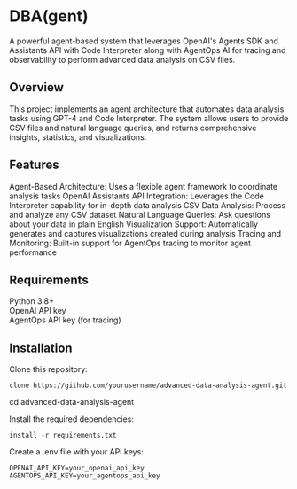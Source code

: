# DBA(gent)

A powerful agent-based system that leverages OpenAI's Agents SDK and Assistants API with Code Interpreter along with AgentOps AI for tracing and observability to perform advanced data analysis on CSV files.

## Overview
This project implements an agent architecture that automates data analysis tasks using GPT-4 and Code Interpreter. The system allows users to provide CSV files and natural language queries, and returns comprehensive insights, statistics, and visualizations.

## Features

Agent-Based Architecture: Uses a flexible agent framework to coordinate analysis tasks
OpenAI Assistants API Integration: Leverages the Code Interpreter capability for in-depth data analysis
CSV Data Analysis: Process and analyze any CSV dataset
Natural Language Queries: Ask questions about your data in plain English
Visualization Support: Automatically generates and captures visualizations created during analysis
Tracing and Monitoring: Built-in support for AgentOps tracing to monitor agent performance

## Requirements

Python 3.8+ <br>
OpenAI API key <br>
AgentOps API key (for tracing)

## Installation

Clone this repository:
```
clone https://github.com/yourusername/advanced-data-analysis-agent.git
```
cd advanced-data-analysis-agent

Install the required dependencies:
```
install -r requirements.txt
```

Create a .env file with your API keys:
```
OPENAI_API_KEY=your_openai_api_key
AGENTOPS_API_KEY=your_agentops_api_key
```
